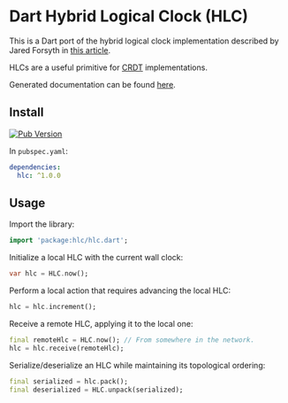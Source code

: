 # Dart Hybrid Logical Clock (HLC)

This is a Dart port of the hybrid logical clock implementation described by Jared Forsyth in [this article](https://jaredforsyth.com/posts/hybrid-logical-clocks/).

HLCs are a useful primitive for [CRDT](https://crdt.tech/) implementations.

Generated documentation can be found [here](https://dart-hlc.misha.jp/).

## Install

[![Pub Version](https://img.shields.io/pub/v/hlc?color=green)](https://pub.dev/packages/hlc)

In `pubspec.yaml`:

```yaml
dependencies:
  hlc: ^1.0.0
```

## Usage

Import the library:

```dart
import 'package:hlc/hlc.dart';
```

Initialize a local HLC with the current wall clock:

```dart
var hlc = HLC.now();
```

Perform a local action that requires advancing the local HLC:

```dart
hlc = hlc.increment();
```

Receive a remote HLC, applying it to the local one:

```dart
final remoteHlc = HLC.now(); // From somewhere in the network.
hlc = hlc.receive(remoteHlc);
```

Serialize/deserialize an HLC while maintaining its topological ordering:

```dart
final serialized = hlc.pack();
final deserialized = HLC.unpack(serialized);
```
